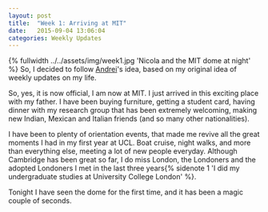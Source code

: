 ```yaml
---
layout: post
title:  "Week 1: Arriving at MIT"
date:   2015-09-04 13:06:04
categories: Weekly Updates
---
```


{% fullwidth ../../assets/img/week1.jpg 'Nicola and the MIT dome at night' %}
So, I decided to follow [Andrei](https://www.facebook.com/cioara.andrei)'s idea, based on my original idea of weekly updates on my life. <!--more-->

So, yes, it is now official, I am now at MIT. I just arrived in this exciting place with my father. I have been buying furniture, getting a student card, having dinner with my research group that has been extremely welcoming, making new Indian, Mexican and Italian friends (and so many other nationalities).

I have been to plenty of orientation events, that made me revive all the great moments I had in my first year at UCL. Boat cruise, night walks, and more than everything else, meeting a lot of new people everyday. Although Cambridge has been great so far, I do miss London, the Londoners and the adopted Londoners I met in the last three years{% sidenote 1 'I did my undergraduate studies at University College London' %}.

Tonight I have seen the dome for the first time, and it has been a magic couple of seconds.

